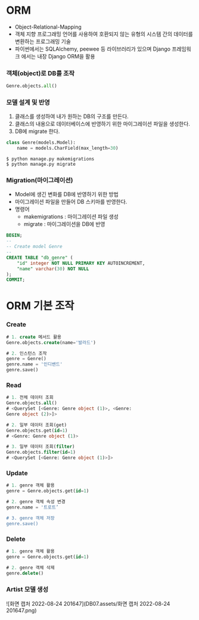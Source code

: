# ORM

- Object-Relational-Mapping
- 객체 지향 프로그래밍 언어를 사용하여 호환되지 않는 유형의 시스템 간의 데이터를 변환하는 프로그래밍 기술
- 파이썬에서는 SQLAlchemy, peewee 등 라이브러리가 있으며 Django 프레임워크 에서는 내장 Django ORM을 활용



### 객체(object)로 DB를 조작

```python
Genre.objects.all()
```



### 모델 설계 및 반영

1. 클래스를 생성하여 내가 원하는 DB의 구조를 만든다.
2. 클래스의 내용으로 데이터베이스에 반영하기 위한 마이그레이션 파일을 생성한다.
3. DB에 migrate 한다.

``` sql
class Genre(models.Model):
	name = models.CharField(max_length=30)

```

```
$ python manage.py makemigrations
$ python manage.py migrate
```



### Migration(마이그레이션)

- Model에 생긴 변화를 DB에 반영하기 위한 방법
-  마이그레이션 파일을 만들어 DB 스키마를 반영한다.
- 명령어
  - makemigrations : 마이그레이션 파일 생성
  - migrate : 마이그레이션을 DB에 반영

```sql
BEGIN;
--
-- Create model Genre
--
CREATE TABLE "db_genre" (
	"id" integer NOT NULL PRIMARY KEY AUTOINCREMENT, 
	"name" varchar(30) NOT NULL
);
COMMIT;

```



# ORM 기본 조작

### Create

```sql
# 1. create 메서드 활용
Genre.objects.create(name='발라드')

# 2. 인스턴스 조작
genre = Genre()
genre.name = '인디밴드'
genre.save()
```



### Read

```sql
# 1. 전체 데이터 조회
Genre.objects.all()
# <QuerySet [<Genre: Genre object (1)>, <Genre: 
Genre object (2)>]>

# 2. 일부 데이터 조회(get)
Genre.objects.get(id=1)
# <Genre: Genre object (1)>

# 3. 일부 데이터 조회(filter)
Genre.objects.filter(id=1)
# <QuerySet [<Genre: Genre object (1)>]>
```



### Update

```sql
# 1. genre 객체 활용
genre = Genre.objects.get(id=1)

# 2. genre 객체 속성 변경
genre.name = '트로트’

# 3. genre 객체 저장
genre.save()
```



### Delete

```sql
# 1. genre 객체 활용
genre = Genre.objects.get(id=1)

# 2. genre 객체 삭제
genre.delete()
```



### Artist 모델 생성

![화면 캡처 2022-08-24 201647](DB07.assets/화면 캡처 2022-08-24 201647.png)